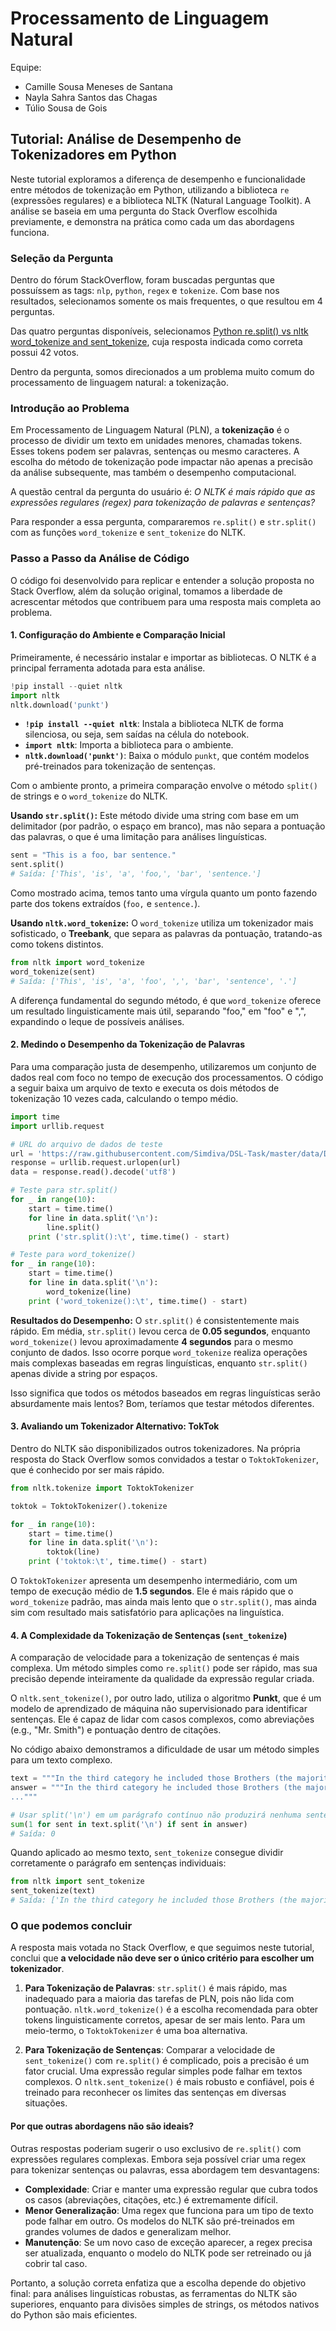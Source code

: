 # Processamento de Linguagem Natural
Equipe:


- Camille Sousa Meneses de Santana
- Nayla Sahra Santos das Chagas
- Túlio Sousa de Gois
  
## Tutorial: Análise de Desempenho de Tokenizadores em Python

Neste tutorial exploramos a diferença de desempenho e funcionalidade entre métodos de tokenização em Python, utilizando a biblioteca `re` (expressões regulares) e a biblioteca NLTK (Natural Language Toolkit). A análise se baseia em uma pergunta do Stack Overflow escolhida previamente, e demonstra na prática como cada um das abordagens funciona.

### **Seleção da Pergunta**

Dentro do fórum StackOverflow, foram buscadas perguntas que possuíssem as tags: `nlp`, `python`, `regex` e `tokenize`.
Com base nos resultados, selecionamos somente os mais frequentes, o que resultou em 4 perguntas.

Das quatro perguntas disponíveis, selecionamos [Python re.split() vs nltk word_tokenize and sent_tokenize](https://stackoverflow.com/questions/35345761/python-re-split-vs-nltk-word-tokenize-and-sent-tokenize), cuja resposta indicada como correta possui 42 votos.

Dentro da pergunta, somos direcionados a um problema muito comum do processamento de linguagem natural: a tokenização.

### **Introdução ao Problema**

Em Processamento de Linguagem Natural (PLN), a **tokenização** é o processo de dividir um texto em unidades menores, chamadas tokens. Esses tokens podem ser palavras, sentenças ou mesmo caracteres. A escolha do método de tokenização pode impactar não apenas a precisão da análise subsequente, mas também o desempenho computacional.

A questão central da pergunta do usuário é: *O NLTK é mais rápido que as expressões regulares (regex) para tokenização de palavras e sentenças?*

Para responder a essa pergunta, compararemos `re.split()` e `str.split()` com as funções `word_tokenize` e `sent_tokenize` do NLTK.


### **Passo a Passo da Análise de Código**

O código foi desenvolvido para replicar e entender a solução proposta no Stack Overflow, além da solução original, tomamos a liberdade de acrescentar métodos que contribuem para uma resposta mais completa ao problema.

#### **1. Configuração do Ambiente e Comparação Inicial**

Primeiramente, é necessário instalar e importar as bibliotecas. O NLTK é a principal ferramenta adotada para esta análise.

```python
!pip install --quiet nltk
import nltk
nltk.download('punkt')
```

* **`!pip install --quiet nltk`**: Instala a biblioteca NLTK de forma silenciosa, ou seja, sem saídas na célula do notebook.
* **`import nltk`**: Importa a biblioteca para o ambiente.
* **`nltk.download('punkt')`**: Baixa o módulo `punkt`, que contém modelos pré-treinados para tokenização de sentenças.

Com o ambiente pronto, a primeira comparação envolve o método `split()` de strings e o `word_tokenize` do NLTK.

**Usando `str.split()`:**
Este método divide uma string com base em um delimitador (por padrão, o espaço em branco), mas não separa a pontuação das palavras, o que é uma limitação para análises linguísticas.

```python
sent = "This is a foo, bar sentence."
sent.split()
# Saída: ['This', 'is', 'a', 'foo,', 'bar', 'sentence.']
```
Como mostrado acima, temos tanto uma vírgula quanto um ponto fazendo parte dos tokens extraídos (`foo,` e `sentence.`).

**Usando `nltk.word_tokenize`:**
O `word_tokenize` utiliza um tokenizador mais sofisticado, o **Treebank**, que separa as palavras da pontuação, tratando-as como tokens distintos.

```python
from nltk import word_tokenize
word_tokenize(sent)
# Saída: ['This', 'is', 'a', 'foo', ',', 'bar', 'sentence', '.']
```

A diferença fundamental do segundo método, é que `word_tokenize` oferece um resultado linguisticamente mais útil, separando "foo," em "foo" e ",", expandindo o leque de possíveis análises.

#### **2. Medindo o Desempenho da Tokenização de Palavras**

Para uma comparação justa de desempenho, utilizaremos um conjunto de dados real com foco no tempo de execução dos processamentos. O código a seguir baixa um arquivo de texto e executa os dois métodos de tokenização 10 vezes cada, calculando o tempo médio.

```python
import time
import urllib.request

# URL do arquivo de dados de teste
url = 'https://raw.githubusercontent.com/Simdiva/DSL-Task/master/data/DSLCC-v2.0/test/test.txt'
response = urllib.request.urlopen(url)
data = response.read().decode('utf8')

# Teste para str.split()
for _ in range(10):
    start = time.time()
    for line in data.split('\n'):
        line.split()
    print ('str.split():\t', time.time() - start)

# Teste para word_tokenize()
for _ in range(10):
    start = time.time()
    for line in data.split('\n'):
        word_tokenize(line)
    print ('word_tokenize():\t', time.time() - start)
```

**Resultados do Desempenho:**
O `str.split()` é consistentemente mais rápido. Em média, `str.split()` levou cerca de **0.05 segundos**, enquanto `word_tokenize()` levou aproximadamente **4 segundos** para o mesmo conjunto de dados. Isso ocorre porque `word_tokenize` realiza operações mais complexas baseadas em regras linguísticas, enquanto `str.split()` apenas divide a string por espaços.

Isso significa que todos os métodos baseados em regras linguísticas serão absurdamente mais lentos? Bom, teríamos que testar métodos diferentes.

#### **3. Avaliando um Tokenizador Alternativo: TokTok**

Dentro do NLTK são disponibilizados outros tokenizadores. Na própria resposta do Stack Overflow somos convidados a testar o `ToktokTokenizer`, que é conhecido por ser mais rápido.

```python
from nltk.tokenize import ToktokTokenizer

toktok = ToktokTokenizer().tokenize

for _ in range(10):
    start = time.time()
    for line in data.split('\n'):
        toktok(line)
    print ('toktok:\t', time.time() - start)
```

O `ToktokTokenizer` apresenta um desempenho intermediário, com um tempo de execução médio de **1.5 segundos**. Ele é mais rápido que o `word_tokenize` padrão, mas ainda mais lento que o `str.split()`, mas ainda sim com resultado mais satisfatório para aplicações na linguística.

#### **4. A Complexidade da Tokenização de Sentenças (`sent_tokenize`)**

A comparação de velocidade para a tokenização de sentenças é mais complexa. Um método simples como `re.split()` pode ser rápido, mas sua precisão depende inteiramente da qualidade da expressão regular criada.

O `nltk.sent_tokenize()`, por outro lado, utiliza o algoritmo **Punkt**, que é um modelo de aprendizado de máquina não supervisionado para identificar sentenças. Ele é capaz de lidar com casos complexos, como abreviações (e.g., "Mr. Smith") e pontuação dentro de citações.

No código abaixo demonstramos a dificuldade de usar um método simples para um texto complexo.

```python
text = """In the third category he included those Brothers (the majority) who saw nothing in Freemasonry but the external forms and ceremonies..."""
answer = """In the third category he included those Brothers (the majority) who saw nothing in Freemasonry but the external forms and ceremonies, and prized the strict performance of these forms without troubling about their purport or significance.
..."""

# Usar split('\n') em um parágrafo contínuo não produzirá nenhuma sentença correta.
sum(1 for sent in text.split('\n') if sent in answer)
# Saída: 0
```

Quando aplicado ao mesmo texto, `sent_tokenize` consegue dividir corretamente o parágrafo em sentenças individuais:

```python
from nltk import sent_tokenize
sent_tokenize(text)
# Saída: ['In the third category he included those Brothers (the majority) who saw nothing in Freemasonry...', 'Such were Willarski and even the Grand Master of the principal lodge.', ...]
```

### **O que podemos concluir**

A resposta mais votada no Stack Overflow, e que seguimos neste tutorial, conclui que **a velocidade não deve ser o único critério para escolher um tokenizador**.

1.  **Para Tokenização de Palavras**: `str.split()` é mais rápido, mas inadequado para a maioria das tarefas de PLN, pois não lida com pontuação. `nltk.word_tokenize()` é a escolha recomendada para obter tokens linguisticamente corretos, apesar de ser mais lento. Para um meio-termo, o `ToktokTokenizer` é uma boa alternativa.

2.  **Para Tokenização de Sentenças**: Comparar a velocidade de `sent_tokenize()` com `re.split()` é complicado, pois a precisão é um fator crucial. Uma expressão regular simples pode falhar em textos complexos. O `nltk.sent_tokenize()` é mais robusto e confiável, pois é treinado para reconhecer os limites das sentenças em diversas situações.

#### **Por que outras abordagens não são ideais?**

Outras respostas poderiam sugerir o uso exclusivo de `re.split()` com expressões regulares complexas. Embora seja possível criar uma regex para tokenizar sentenças ou palavras, essa abordagem tem desvantagens:

* **Complexidade**: Criar e manter uma expressão regular que cubra todos os casos (abreviações, citações, etc.) é extremamente difícil.
* **Menor Generalização**: Uma regex que funciona para um tipo de texto pode falhar em outro. Os modelos do NLTK são pré-treinados em grandes volumes de dados e generalizam melhor.
* **Manutenção**: Se um novo caso de exceção aparecer, a regex precisa ser atualizada, enquanto o modelo do NLTK pode ser retreinado ou já cobrir tal caso.

Portanto, a solução correta enfatiza que a escolha depende do objetivo final: para análises linguísticas robustas, as ferramentas do NLTK são superiores, enquanto para divisões simples de strings, os métodos nativos do Python são mais eficientes.



